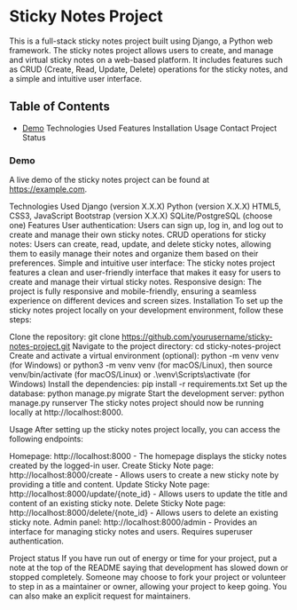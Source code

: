 # Sticky Notes Project
This is a full-stack sticky notes project built using Django, a Python web framework. The sticky notes project allows users to create, and manage and virtual sticky notes on a web-based platform. It includes features such as CRUD (Create, Read, Update, Delete) operations for the sticky notes, and a simple and intuitive user interface.

## Table of Contents
- [Demo](#demo)
<a id="technologies">Technologies Used</a>
<a id="">Features</a>
<a id="">Installation</a>
<a id="">Usage</a>
<a id="">Contact</a>
<a id="">Project Status</a>

### Demo
<a id="demo"></a>
A live demo of the sticky notes project can be found at https://example.com.

Technologies Used
Django (version X.X.X)
Python (version X.X.X)
HTML5, CSS3, JavaScript
Bootstrap (version X.X.X)
SQLite/PostgreSQL (choose one)
Features
User authentication: Users can sign up, log in, and log out to create and manage their own sticky notes.
CRUD operations for sticky notes: Users can create, read, update, and delete sticky notes, allowing them to easily manage their notes and organize them based on their preferences.
Simple and intuitive user interface: The sticky notes project features a clean and user-friendly interface that makes it easy for users to create and manage their virtual sticky notes.
Responsive design: The project is fully responsive and mobile-friendly, ensuring a seamless experience on different devices and screen sizes.
Installation
To set up the sticky notes project locally on your development environment, follow these steps:

Clone the repository: git clone https://github.com/yourusername/sticky-notes-project.git
Navigate to the project directory: cd sticky-notes-project
Create and activate a virtual environment (optional): python -m venv venv (for Windows) or python3 -m venv venv (for macOS/Linux), then source venv/bin/activate (for macOS/Linux) or .\venv\Scripts\activate (for Windows)
Install the dependencies: pip install -r requirements.txt
Set up the database: python manage.py migrate
Start the development server: python manage.py runserver
The sticky notes project should now be running locally at http://localhost:8000.

Usage
After setting up the sticky notes project locally, you can access the following endpoints:

Homepage: http://localhost:8000 - The homepage displays the sticky notes created by the logged-in user.
Create Sticky Note page: http://localhost:8000/create - Allows users to create a new sticky note by providing a title and content.
Update Sticky Note page: http://localhost:8000/update/{note_id} - Allows users to update the title and content of an existing sticky note.
Delete Sticky Note page: http://localhost:8000/delete/{note_id} - Allows users to delete an existing sticky note.
Admin panel: http://localhost:8000/admin - Provides an interface for managing sticky notes and users. Requires superuser authentication.

Project status
If you have run out of energy or time for your project, put a note at the top of the README saying that development has slowed down or stopped completely. Someone may choose to fork your project or volunteer to step in as a maintainer or owner, allowing your project to keep going. You can also make an explicit request for maintainers.